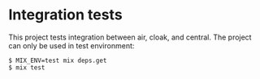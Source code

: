 # Integration tests

This project tests integration between air, cloak, and central. The project can only be used in test environment:

```
$ MIX_ENV=test mix deps.get
$ mix test
```

